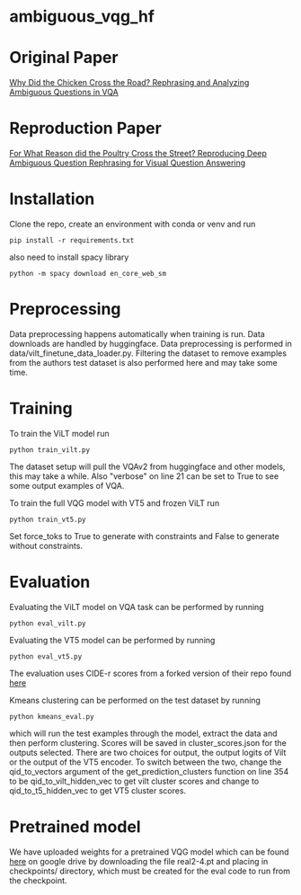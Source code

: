 # ambiguous_vqg_hf

# Original Paper

[Why Did the Chicken Cross the Road? Rephrasing and Analyzing Ambiguous Questions in VQA](https://aclanthology.org/2023.acl-long.569/)

# Reproduction Paper

[For What Reason did the Poultry Cross the Street? Reproducing Deep
Ambiguous Question Rephrasing for Visual Question Answering](https://drive.google.com/file/d/1zYDNARvVwKBDLqhSr_ITmiF12McLXW9W/view?usp=sharing)

# Installation

Clone the repo, create an environment with conda or venv and run

```pip install -r requirements.txt```

also need to install spacy library

```python -m spacy download en_core_web_sm```

# Preprocessing

Data preprocessing happens automatically when training is run. Data downloads are handled by huggingface. Data preprocessing is performed in data/vilt_finetune_data_loader.py. Filtering the dataset to remove examples from the authors test dataset is also performed here and may take some time.

# Training

To train the ViLT model run 

```python train_vilt.py```

The dataset setup will pull the VQAv2 from huggingface and other models, this may take a while. Also "verbose" on line 21 can be set to True to see some output examples of VQA. 

To train the full VQG model with VT5 and frozen ViLT run

```python train_vt5.py```

Set force_toks to True to generate with constraints and False to generate without constraints.

# Evaluation

Evaluating the ViLT model on VQA task can be performed by running 

```python eval_vilt.py```

Evaluating the VT5 model can be performed by running 

```python eval_vt5.py```

The evaluation uses CIDE-r scores from a forked version of their repo found [here](https://github.com/vrama91/cider/tree/master)

Kmeans clustering can be performed on the test dataset by running

```python kmeans_eval.py```

which will run the test examples through the model, extract the data and then perform clustering. Scores will be saved in cluster_scores.json for the outputs selected. There are two choices for output, the output logits of Vilt or the output of the VT5 encoder. To switch between the two, change the qid_to_vectors argument of the get_prediction_clusters function  on line 354 to be qid_to_vilt_hidden_vec to get vilt cluster scores and change to qid_to_t5_hidden_vec to get VT5 cluster scores. 

# Pretrained model

We have uploaded weights for a pretrained VQG model which can be found [here](https://drive.google.com/file/d/1NWnVXvx12M4rAhU8MVhiLPurqkOKd_G8/view?usp=drive_link) on google drive by downloading the file real2-4.pt and placing in checkpoints/ directory, which must be created for the eval code to run from the checkpoint.
